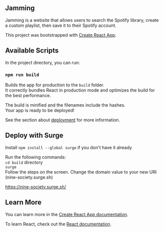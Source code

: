 ## Jamming
Jamming is a website that allows users to search the Spotify library, create a custom playlist, then save it to their Spotify account. <br />

This project was bootstrapped with [Create React App](https://github.com/facebook/create-react-app).

## Available Scripts

In the project directory, you can run:

### `npm run build`

Builds the app for production to the `build` folder.<br />
It correctly bundles React in production mode and optimizes the build for the best performance.

The build is minified and the filenames include the hashes.<br />
Your app is ready to be deployed!

See the section about [deployment](https://facebook.github.io/create-react-app/docs/deployment) for more information.

## Deploy with Surge
Install `npm install --global surge` if you don't have it already <br />

Run the following commands: <br />
`cd build` directory <br />
`surge` <br />
Follow the steps on the screen. Change the domain value to your new URI (nine-society.surge.sh)<br />

https://nine-society.surge.sh/ 
 
## Learn More

You can learn more in the [Create React App documentation](https://facebook.github.io/create-react-app/docs/getting-started).

To learn React, check out the [React documentation](https://reactjs.org/).

